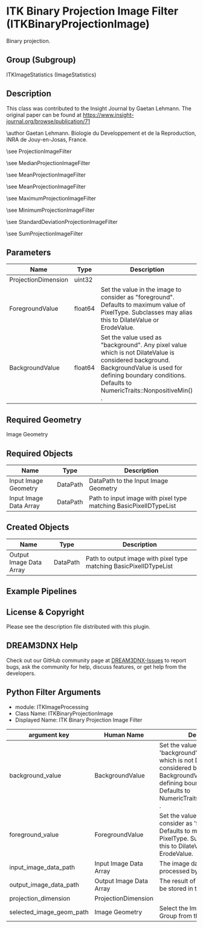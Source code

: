 # ITK Binary Projection Image Filter (ITKBinaryProjectionImage)

Binary projection.

## Group (Subgroup)

ITKImageStatistics (ImageStatistics)

## Description

This class was contributed to the Insight Journal by Gaetan Lehmann. The original paper can be found at https://www.insight-journal.org/browse/publication/71 

\author Gaetan Lehmann. Biologie du Developpement et de la Reproduction, INRA de Jouy-en-Josas, France.


\see ProjectionImageFilter 


\see MedianProjectionImageFilter 


\see MeanProjectionImageFilter 


\see MeanProjectionImageFilter 


\see MaximumProjectionImageFilter 


\see MinimumProjectionImageFilter 


\see StandardDeviationProjectionImageFilter 


\see SumProjectionImageFilter

## Parameters

| Name | Type | Description |
|------|------|-------------|
| ProjectionDimension | uint32 |  |
| ForegroundValue | float64 | Set the value in the image to consider as "foreground". Defaults to maximum value of PixelType. Subclasses may alias this to DilateValue or ErodeValue. |
| BackgroundValue | float64 | Set the value used as "background". Any pixel value which is not DilateValue is considered background. BackgroundValue is used for defining boundary conditions. Defaults to NumericTraits<PixelType>::NonpositiveMin() . |

## Required Geometry

Image Geometry

## Required Objects

| Name |Type | Description |
|-----|------|-------------|
| Input Image Geometry | DataPath | DataPath to the Input Image Geometry |
| Input Image Data Array | DataPath | Path to input image with pixel type matching BasicPixelIDTypeList |

## Created Objects

| Name |Type | Description |
|-----|------|-------------|
| Output Image Data Array | DataPath | Path to output image with pixel type matching BasicPixelIDTypeList |

## Example Pipelines


## License & Copyright

Please see the description file distributed with this plugin.


## DREAM3DNX Help

Check out our GitHub community page at [DREAM3DNX-Issues](https://github.com/BlueQuartzSoftware/DREAM3DNX-Issues) to report bugs, ask the community for help, discuss features, or get help from the developers.

## Python Filter Arguments

+ module: ITKImageProcessing
+ Class Name: ITKBinaryProjectionImage
+ Displayed Name: ITK Binary Projection Image Filter

| argument key | Human Name | Description | Parameter Type |
|--------------|------------|-------------|----------------|
| background_value | BackgroundValue | Set the value used as 'background'. Any pixel value which is not DilateValue is considered background. BackgroundValue is used for defining boundary conditions. Defaults to NumericTraits<PixelType>::NonpositiveMin() . | complex.Float64Parameter |
| foreground_value | ForegroundValue | Set the value in the image to consider as 'foreground'. Defaults to maximum value of PixelType. Subclasses may alias this to DilateValue or ErodeValue. | complex.Float64Parameter |
| input_image_data_path | Input Image Data Array | The image data that will be processed by this filter. | complex.ArraySelectionParameter |
| output_image_data_path | Output Image Data Array | The result of the processing will be stored in this Data Array. | complex.DataObjectNameParameter |
| projection_dimension | ProjectionDimension |  | complex.UInt32Parameter |
| selected_image_geom_path | Image Geometry | Select the Image Geometry Group from the DataStructure. | complex.GeometrySelectionParameter |

